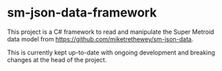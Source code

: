 # sm-json-data-framework

This project is a C# framework to read and manipulate the Super Metroid data model from https://github.com/miketrethewey/sm-json-data.

This is currently kept up-to-date with ongoing development and breaking changes at the head of the project.